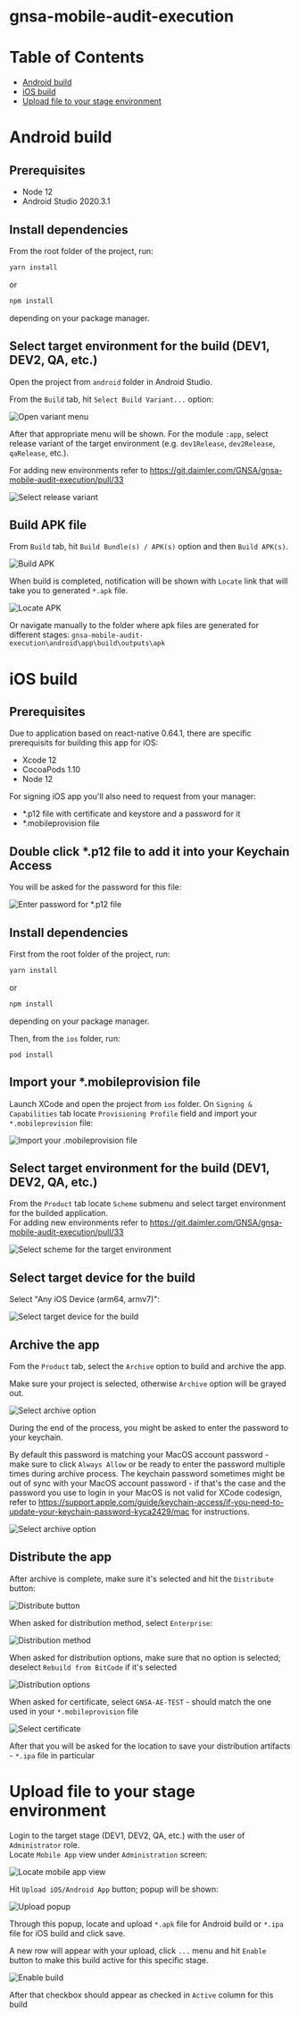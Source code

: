 # gnsa-mobile-audit-execution

# Table of Contents

* [Android build](#android-build)  
* [iOS build](#ios-build)  
* [Upload file to your stage environment](#upload-file-to-your-stage-environment)

# Android build

## Prerequisites

* Node 12
* Android Studio 2020.3.1

## Install dependencies

From the root folder of the project, run:

```sh
yarn install
```

or

```sh
npm install
```
depending on your package manager.

## Select target environment for the build (DEV1, DEV2, QA, etc.)

Open the project from `android` folder in Android Studio.

From the `Build` tab, hit `Select Build Variant...` option:

![Open variant menu](./readme-assets/android-variant-menu.png)

After that appropriate menu will be shown. For the module `:app`, select release variant of the target environment (e.g. `dev1Release`, `dev2Release`, `qaRelease`, etc.).

For adding new environments refer to https://git.daimler.com/GNSA/gnsa-mobile-audit-execution/pull/33

![Select release variant](./readme-assets/android-select-build.png)


## Build APK file

From `Build` tab, hit `Build Bundle(s) / APK(s)` option and then `Build APK(s)`.

![Build APK](./readme-assets/android-bundle.png)

When build is completed, notification will be shown with `Locate` link that will take you to generated `*.apk` file.

![Locate APK](./readme-assets/android-finished.png)

Or navigate manually to the folder where apk files are generated for different stages:
`gnsa-mobile-audit-execution\android\app\build\outputs\apk`

# iOS build

## Prerequisites

Due to application based on react-native 0.64.1, there are specific prerequisits for building this app for iOS:

* Xcode 12
* CocoaPods 1.10
* Node 12

For signing iOS app you'll also need to request from your manager:
* *.p12 file with certificate and keystore and a password for it
* *.mobileprovision file

## Double click *.p12 file to add it into your Keychain Access

You will be asked for the password for this file:  

![Enter password for *.p12 file](./readme-assets/ios-p12-password.jpg)

## Install dependencies

First from the root folder of the project, run:

```sh
yarn install
```

or

```sh
npm install
```
depending on your package manager.

Then, from the `ios` folder, run:
```
pod install
```

## Import your *.mobileprovision file

Launch XCode and open the project from `ios` folder. On `Signing & Capabilities` tab locate `Provisioning Profile` field and import your `*.mobileprovision` file:

![Import your .mobileprovision file](./readme-assets/ios-import-provisioning-profile.jpg)

## Select target environment for the build (DEV1, DEV2, QA, etc.)

From the `Product` tab locate `Scheme` submenu and select target environment for the builded application.  
For adding new environments refer to https://git.daimler.com/GNSA/gnsa-mobile-audit-execution/pull/33

![Select scheme for the target environment](./readme-assets/ios-select-scheme.jpg)

## Select target device for the build

Select "Any iOS Device (arm64, armv7)":

![Select target device for the build](./readme-assets/ios-target-device.jpg)

## Archive the app

Fom the `Product` tab, select the `Archive` option to build and archive the app.  

Make sure your project is selected, otherwise `Archive` option will be grayed out.

![Select archive option](./readme-assets/ios-archive.jpg)

During the end of the process, you might be asked to enter the password to your keychain.

By default this password is matching your MacOS account password - make sure to click `Always Allow` or be ready to enter the
password multiple times during archive process.
The keychain password sometimes might be out of sync with your MacOS account password - if that's the case and the password you use to login in your MacOS is not valid for XCode codesign, refer to https://support.apple.com/guide/keychain-access/if-you-need-to-update-your-keychain-password-kyca2429/mac for instructions.

![Select archive option](./readme-assets/ios-codesign.jpg)

## Distribute the app

After archive is complete, make sure it's selected and hit the `Distribute` button:

![Distribute button](./readme-assets/ios-distribute.jpg)

When asked for distribution method, select `Enterprise`:

![Distribution method](./readme-assets/ios-distribution-method.jpg)

When asked for distribution options, make sure that no option is selected; deselect `Rebuild from BitCode` if it's selected

![Distribution options](./readme-assets/ios-distribution-options.jpg)

When asked for certificate, select `GNSA-AE-TEST` - should match the one used in your `*.mobileprovision` file

![Select certificate](./readme-assets/ios-certificate.jpg)

After that you will be asked for the location to save your distribution artifacts - `*.ipa` file in particular

# Upload file to your stage environment

Login to the target stage (DEV1, DEV2, QA, etc.) with the user of `Administrator` role.  
Locate `Mobile App` view under `Administration` screen: 

![Locate mobile app view](./readme-assets/upload-screen.png)

Hit `Upload iOS/Android App` button; popup will be shown:

![Upload popup](./readme-assets/upload-popup.png)

Through this popup, locate and upload `*.apk` file for Android build or `*.ipa` file for iOS build and click save.

A new row will appear with your upload, click `...` menu and hit `Enable` button to make this build active for this specific stage.

![Enable build](./readme-assets/upload-enable.png)

After that checkbox should appear as checked in `Active` column for this build
